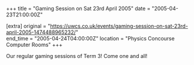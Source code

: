 +++
title = "Gaming Session on Sat 23rd April 2005"
date = "2005-04-23T21:00:00Z"

[extra]
original = "https://uwcs.co.uk/events/gaming-session-on-sat-23rd-april-2005-1474488965232/"    
end_time = "2005-04-24T04:00:00Z"
location = "Physics Concourse Computer Rooms"
+++

Our regular gaming sessions of Term 3\! Come one and all\!

